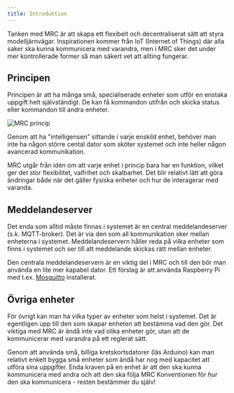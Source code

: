 ```yaml
---
title: Introduktion
---
```


Tanken med MRC är att skapa ett flexibelt och decentraliserat sätt att styra modelljärnvägar. Inspirationen kommer från IoT (Internet of Things) där alla saker ska kunna kommunicera med varandra, men i MRC sker det under mer kontrollerade former så man säkert vet att allting fungerar.

## Principen
Principen är att ha många små, specialiserade enheter som utför en enstaka uppgift helt självständigt. De kan få kommandon utifrån och skicka status eller kommandon till andra enheter.

![MRC princip](/img/overview-example.svg)

Genom att ha "intelligensen" sittande i varje enskild enhet, behöver man inte ha någon större cental dator som sköter systemet och inte heller någon avancerad kommunikation.

MRC utgår från idén om att varje enhet i princip bara har en funktion, vilket ger det stor flexibilitet, valfrihet och skalbarhet. Det blir relativt lätt att göra ändringar både när det gäller fysiska enheter och hur de interagerar med varanda. 


## Meddelandeserver
Det enda som alltid måste finnas i systemet är en central meddelandeserver (s.k. MQTT-broker). Det är via den som all kommunikation sker mellan enheterna i systemet. Meddelandeservern håller reda på vilka enheter som finns i systemet och ser till att meddelande skickas rätt mellan enheter.

Den centrala meddelandeservern är en viktig del i MRC och till den bör man använda en lite mer kapabel dator. Ett förslag är att använda Raspberry Pi med t.ex. [Mosquitto](http://mosquitto.org/) installerat.


## Övriga enheter
För övrigt kan man ha vilka typer av enheter som helst i systemet. Det är egentligen upp till den som skapar enheten att bestämma vad den gör. Det viktiga med MRC är ändå inte vad olika enheter gör, utan att de kommunicerar med varandra på ett reglerat sätt. 

Genom att använda små, billiga kretskortsdatorer (läs Arduino) kan man relativt enkelt bygga små enheter som ändå har nog med kapacitet att utföra sina uppgifter. Enda kraven på en enhet är att den ska kunna kommunicera med andra och att den ska följa MRC Konventionen för *hur* den ska kommunicera - resten bestämmer du själv!
